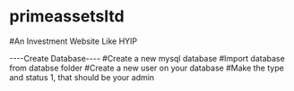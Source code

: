 # primeassetsltd
#An Investment Website Like HYIP

----Create Database----
#Create a new mysql database
#Import database from databse folder
#Create a new user on your database
#Make the type and status 1, that should be your admin
